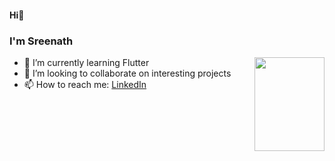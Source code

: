 #### Hi👋
### I'm Sreenath 
<img src="https://i.pinimg.com/originals/4a/7c/82/4a7c82f1225811fee292489f489c3770.gif" width=112 height=150 align="right"></img>
- 🌱 I’m currently learning Flutter
- 👯 I’m looking to collaborate on interesting projects
- 📫 How to reach me: [LinkedIn](https://www.linkedin.com/in/sreenath-kp-54862022a)

<!--
**sreenath-kp/sreenath-kp** is a ✨ _special_ ✨ repository because its `README.md` (this file) appears on your GitHub profile.

Here are some ideas to get you started:

- 🔭 I’m currently working on ...
- 🌱 I’m currently learning ...
- 👯 I’m looking to collaborate on ...
- 🤔 I’m looking for help with ...
- 💬 Ask me about ...
- 📫 How to reach me: ...
- 😄 Pronouns: ...
- ⚡ Fun fact: ...
-->
